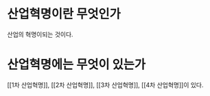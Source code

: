 # 산업혁명이란 무엇인가
산업의 혁명이되는 것이다.
# 산업혁명에는 무엇이 있는가
[[1차 산업혁명]], [[2차 산업혁명]], [[3차 산업혁명]], [[4차 산업혁명]]이 있다.